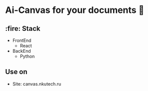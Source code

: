 <h1 align="left"> Ai-Canvas for your documents 📁 </h1>

<h2 align="left" id="nikitau-stack"> :fire: Stack</h2>

- FrontEnd
  - React
- BackEnd
  - Python

<h2 align="left">Use on</h2>

- Site: canvas.nkutech.ru
